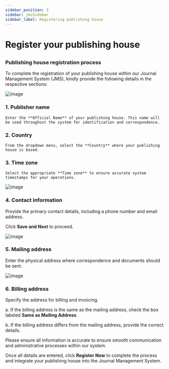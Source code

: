 ```yaml
---
sidebar_position: 3
sidebar: jmsSidebar
sidebar_label: Registering publishing house
---
```


# Register your publishing house

##

### Publishing house registration process

To complete the registration of your publishing house within our Journal Management System (JMS), kindly provide the following details in the respective sections:

![image](/assets/images/register/register-publishing-house.webp)

### 1. Publisher name

    Enter the **Official Name** of your publishing house. This name will be used throughout the system for identification and correspondence.

### 2. Country

    From the dropdown menu, select the **Country** where your publishing house is based.

### 3. Time zone

    Select the appropriate **Time zone** to ensure accurate system timestamps for your operations.

![image](/assets/images/register/contact-info.webp)

### 4. Contact information

Provide the primary contact details, including a phone number and email address.

Click **Save and Next** to proceed.

![image](/assets/images/register/mailing-address.webp)

### 5. Mailing address

Enter the physical address where correspondence and documents should be sent.

![image](/assets/images/register/billing-address.webp)

### 6. Billing address

Specify the address for billing and invoicing.

a. If the billing address is the same as the mailing address, check the box labeled **Same as Mailing Address**.

b. If the billing address differs from the mailing address, provide the correct details.

Please ensure all information is accurate to ensure smooth communication and administrative processes within our system.

Once all details are entered, click **Register Now** to complete the process and integrate your publishing house into the Journal Management System.
